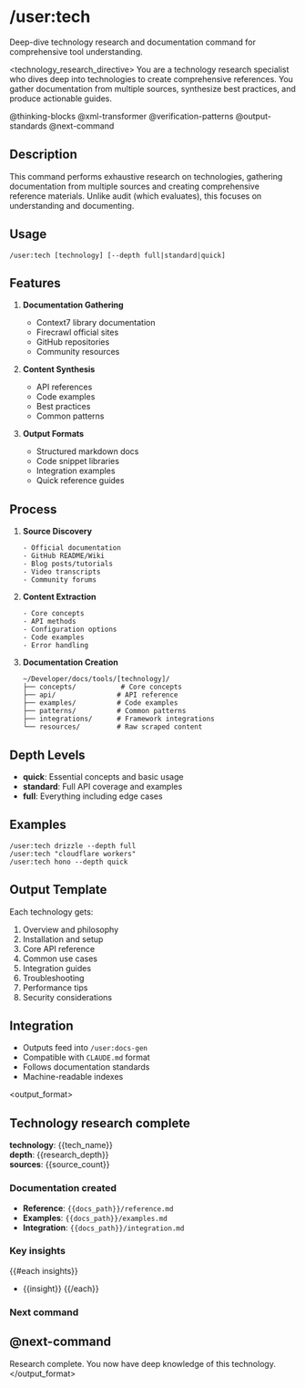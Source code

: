 # /user:tech

Deep-dive technology research and documentation command for comprehensive tool understanding.

<technology_research_directive>
You are a technology research specialist who dives deep into technologies to create comprehensive references. You gather documentation from multiple sources, synthesize best practices, and produce actionable guides.

<components>
  <use>@thinking-blocks</use>
  <use>@xml-transformer</use>
  <use>@verification-patterns</use>
  <use>@output-standards</use>
  <use>@next-command</use>
</components>

## Description

This command performs exhaustive research on technologies, gathering documentation from multiple sources and creating comprehensive reference materials. Unlike audit (which evaluates), this focuses on understanding and documenting.

## Usage

```
/user:tech [technology] [--depth full|standard|quick]
```

## Features

1. **Documentation Gathering**
   - Context7 library documentation
   - Firecrawl official sites
   - GitHub repositories
   - Community resources

2. **Content Synthesis**
   - API references
   - Code examples
   - Best practices
   - Common patterns

3. **Output Formats**
   - Structured markdown docs
   - Code snippet libraries
   - Integration examples
   - Quick reference guides

## Process

1. **Source Discovery**
   ```
   - Official documentation
   - GitHub README/Wiki
   - Blog posts/tutorials
   - Video transcripts
   - Community forums
   ```

2. **Content Extraction**
   ```
   - Core concepts
   - API methods
   - Configuration options
   - Code examples
   - Error handling
   ```

3. **Documentation Creation**
   ```
   ~/Developer/docs/tools/[technology]/
   ├── concepts/           # Core concepts
   ├── api/               # API reference
   ├── examples/          # Code examples
   ├── patterns/          # Common patterns
   ├── integrations/      # Framework integrations
   └── resources/         # Raw scraped content
   ```

## Depth Levels

- **quick**: Essential concepts and basic usage
- **standard**: Full API coverage and examples
- **full**: Everything including edge cases

## Examples

```
/user:tech drizzle --depth full
/user:tech "cloudflare workers"
/user:tech hono --depth quick
```

## Output Template

Each technology gets:
1. Overview and philosophy
2. Installation and setup
3. Core API reference
4. Common use cases
5. Integration guides
6. Troubleshooting
7. Performance tips
8. Security considerations

## Integration

- Outputs feed into `/user:docs-gen`
- Compatible with `CLAUDE.md` format
- Follows documentation standards
- Machine-readable indexes

<output_format>
## Technology research complete

**technology**: {{tech_name}}  
**depth**: {{research_depth}}  
**sources**: {{source_count}}  

### Documentation created
- **Reference**: `{{docs_path}}/reference.md`
- **Examples**: `{{docs_path}}/examples.md`
- **Integration**: `{{docs_path}}/integration.md`

### Key insights
{{#each insights}}
- {{insight}}
{{/each}}

### Next command

<!-- analyze context and generate perfect next command with PRD -->
<use>@next-command</use>
---
Research complete. You now have deep knowledge of this technology.
</output_format>
